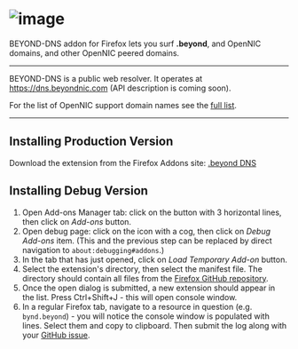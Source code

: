# ![image](https://cdn.beyondcoin.io/images/common/dot-beyond.png)

BEYOND-DNS addon for Firefox lets you surf **.beyond**, and OpenNIC domains, and other OpenNIC peered domains.

-------

BEYOND-DNS is a public web resolver. It operates at https://dns.beyondnic.com (API description is coming soon).

For the list of OpenNIC support domain names see the [full list](https://wiki.opennic.org/opennic/dot).

--------

## Installing Production Version

Download the extension from the Firefox Addons site: [.beyond DNS](https://addons.mozilla.org/en-US/firefox/addon/beyond-dns/)

## Installing Debug Version

1. Open Add-ons Manager tab: click on the button with 3 horizontal lines, then click on _Add-ons_ button.
2. Open debug page: click on the icon with a cog, then click on _Debug Add-ons_ item. (This and the previous step can be replaced by direct navigation to `about:debugging#addons`.)
3. In the tab that has just opened, click on _Load Temporary Add-on_ button.
4. Select the extension's directory, then select the manifest file. The directory should contain all files from the [Firefox GitHub repository](https://github.com/beyondcoin-project/.beyond-extension-firefox).
5. Once the open dialog is submitted, a new extension should appear in the list. Press Ctrl+Shift+J - this will open console window.
6. In a regular Firefox tab, navigate to a resource in question (e.g. `bynd.beyond`) - you will notice the console window is populated with lines. Select them and copy to clipboard. Then submit the log along with your [GitHub issue](https://github.com/beyondcoin-project/.beyond-extension-firefox/issues/new).

